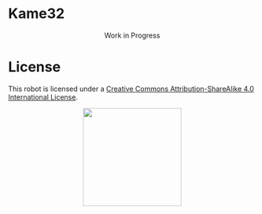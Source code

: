 # Kame32

<p align="center">
  Work in Progress
</p>

# License 
This robot is licensed under a [Creative Commons Attribution-ShareAlike 4.0 International License](http://creativecommons.org/licenses/by-sa/4.0/).

<p align="center">
  <img src="https://mirrors.creativecommons.org/presskit/buttons/88x31/png/by-sa.png" width="200">
</p>

